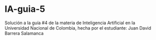 # IA-guia-5
Solución a la guía #4 de la materia de Inteligencia Artificial en la Universidad Nacional de Colombia, hecha por el estudiante: Juan David Barrera Salamanca
